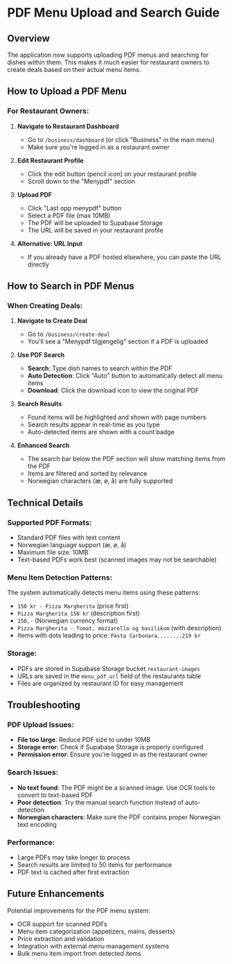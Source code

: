 # PDF Menu Upload and Search Guide

## Overview
The application now supports uploading PDF menus and searching for dishes within them. This makes it much easier for restaurant owners to create deals based on their actual menu items.

## How to Upload a PDF Menu

### For Restaurant Owners:

1. **Navigate to Restaurant Dashboard**
   - Go to `/business/dashboard` (or click "Business" in the main menu)
   - Make sure you're logged in as a restaurant owner

2. **Edit Restaurant Profile**
   - Click the edit button (pencil icon) on your restaurant profile
   - Scroll down to the "Menypdf" section

3. **Upload PDF**
   - Click "Last opp menypdf" button
   - Select a PDF file (max 10MB)
   - The PDF will be uploaded to Supabase Storage
   - The URL will be saved in your restaurant profile

4. **Alternative: URL Input**
   - If you already have a PDF hosted elsewhere, you can paste the URL directly

## How to Search in PDF Menus

### When Creating Deals:

1. **Navigate to Create Deal**
   - Go to `/business/create-deal`
   - You'll see a "Menypdf tilgjengelig" section if a PDF is uploaded

2. **Use PDF Search**
   - **Search**: Type dish names to search within the PDF
   - **Auto Detection**: Click "Auto" button to automatically detect all menu items
   - **Download**: Click the download icon to view the original PDF

3. **Search Results**
   - Found items will be highlighted and shown with page numbers
   - Search results appear in real-time as you type
   - Auto-detected items are shown with a count badge

4. **Enhanced Search**
   - The search bar below the PDF section will show matching items from the PDF
   - Items are filtered and sorted by relevance
   - Norwegian characters (æ, ø, å) are fully supported

## Technical Details

### Supported PDF Formats:
- Standard PDF files with text content
- Norwegian language support (æ, ø, å)
- Maximum file size: 10MB
- Text-based PDFs work best (scanned images may not be searchable)

### Menu Item Detection Patterns:
The system automatically detects menu items using these patterns:
- `150 kr - Pizza Margherita` (price first)
- `Pizza Margherita 150 kr` (description first)
- `150,-` (Norwegian currency format)
- `Pizza Margherita - Tomat, mozzarella og basilikum` (with description)
- Items with dots leading to price: `Pasta Carbonara........219 kr`

### Storage:
- PDFs are stored in Supabase Storage bucket `restaurant-images`
- URLs are saved in the `menu_pdf_url` field of the restaurants table
- Files are organized by restaurant ID for easy management

## Troubleshooting

### PDF Upload Issues:
- **File too large**: Reduce PDF size to under 10MB
- **Storage error**: Check if Supabase Storage is properly configured
- **Permission error**: Ensure you're logged in as the restaurant owner

### Search Issues:
- **No text found**: The PDF might be a scanned image. Use OCR tools to convert to text-based PDF
- **Poor detection**: Try the manual search function instead of auto-detection
- **Norwegian characters**: Make sure the PDF contains proper Norwegian text encoding

### Performance:
- Large PDFs may take longer to process
- Search results are limited to 50 items for performance
- PDF text is cached after first extraction

## Future Enhancements

Potential improvements for the PDF menu system:
- OCR support for scanned PDFs
- Menu item categorization (appetizers, mains, desserts)
- Price extraction and validation
- Integration with external menu management systems
- Bulk menu item import from detected items






